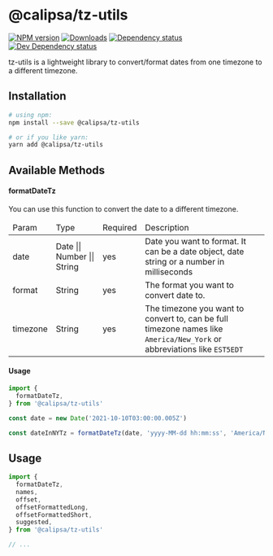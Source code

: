 # @calipsa/tz-utils

[![NPM version][npm-image]][npm-url] [![Downloads][downloads-image]][npm-url] [![Dependency status][david-dm-image]][david-dm-url] [![Dev Dependency status][david-dm-dev-image]][david-dm-dev-url]

<p>tz-utils is a lightweight library to convert/format dates from one timezone to a different timezone.</p>

## Installation
```bash
# using npm:
npm install --save @calipsa/tz-utils

# or if you like yarn:
yarn add @calipsa/tz-utils
```

## Available Methods

<h4>formatDateTz</h4>
<p>You can use this function to convert the date to a different timezone.</p>
<table>
  <thead>
    <tr>
      <td>
        Param
      </td>
      <td>
        Type
      </td>
      <td>
        Required
      </td>
      <td>
        Description
      </td>
    </tr>
  </thead>
  <tbody>
    <tr>
      <td>
        date
      </td>
      <td>
        Date || Number || String
      </td>
      <td>
        yes
      </td>
      <td>
        Date you want to format. It can be a date object, date string or a number in milliseconds
      </td>
    </tr>
    <tr>
      <td>
        format
      </td>
      <td>
        String
      </td>
      <td>
        yes
      </td>
      <td>
        The format you want to convert date to.
      </td>
    </tr>
    <tr>
      <td>
        timezone
      </td>
      <td>
        String
      </td>
      <td>
        yes
      </td>
      <td>
        The timezone you want to convert to, can be full timezone names like <code>America/New_York</code> or abbreviations like <code>EST5EDT</code>
      </td>
    </tr>
  </tbody>
</table>

<h4>Usage</h4>

```javascript
import {
  formatDateTz,
} from '@calipsa/tz-utils'

const date = new Date('2021-10-10T03:00:00.005Z')

const dateInNYTz = formatDateTz(date, 'yyyy-MM-dd hh:mm:ss', 'America/New_York')
```

## Usage
```javascript
import {
  formatDateTz,
  names,
  offset,
  offsetFormattedLong,
  offsetFormattedShort,
  suggested,
} from '@calipsa/tz-utils'

// ...
```

[npm-url]: https://npmjs.org/package/@calipsa/tz-utils
[downloads-image]: http://img.shields.io/npm/dm/@calipsa/tz-utils.svg
[npm-image]: http://img.shields.io/npm/v/@calipsa/tz-utils.svg
[david-dm-url]:https://david-dm.org/inker/@calipsa/tz-utils
[david-dm-image]:https://david-dm.org/inker/@calipsa/tz-utils.svg
[david-dm-dev-url]:https://david-dm.org/inker/@calipsa/tz-utils#info=devDependencies
[david-dm-dev-image]:https://david-dm.org/inker/@calipsa/tz-utils/dev-status.svg
